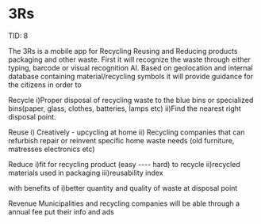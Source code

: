 # 3Rs

TID: 8

The 3Rs is a mobile app for Recycling Reusing and Reducing products packaging and other waste.
First it will recognize the waste through either typing, barcode or visual recognition AI. 
Based on geolocation and internal database containing material/recycling symbols it will provide guidance for the citizens in order to 

  Recycle
  i)Proper disposal of recycling waste to the blue bins or specialized bins(paper, glass, clothes, batteries, lamps etc)
  ii)Find the nearest right disposal point. 
  
 
  Reuse
  i) Creatively - upcycling at home 
  ii) Recycling companies that can refurbish repair or reinvent specific home waste needs (old furniture, matresses electronics etc)
 
  
  Reduce
  i)fit for recycling product (easy ---- hard) to recycle
  ii)recycled materials used in packaging 
  iii)reusability index
  
  
   with benefits of
    i)better quantity and quality of waste at disposal point
    
      
Revenue Municipalities and recycling companies will be able through a annual fee put their info and ads


